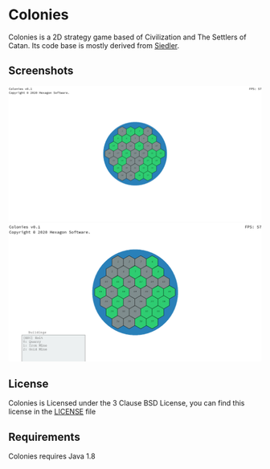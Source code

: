 # Colonies
Colonies is a 2D strategy game based of Civilization and The Settlers of Catan. Its code base is mostly derived from [Siedler](https://github.com/hexagon-software/Siedler).

## Screenshots
![alt text](https://github.com/hexagon-software/Colonies/blob/master/Screenshots/Colonies%20Screenshot%201.png "Screenshot 1")
![alt text](https://github.com/hexagon-software/Colonies/blob/master/Screenshots/Colonies%20Building%20Choice%20Screenshot.png "Screenshot 2")

## License
Colonies is Licensed under the 3 Clause BSD License, you can find this license in the [LICENSE](https://github.com/hexagon-software/Colonies/blob/master/LICENSE) file

## Requirements
Colonies requires Java 1.8
